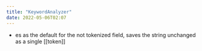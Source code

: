 ```yaml
---
title: "KeywordAnalyzer"
date: 2022-05-06T02:07
---
```

- es as the default for the not tokenized field, saves the string unchanged as a single [[token]]